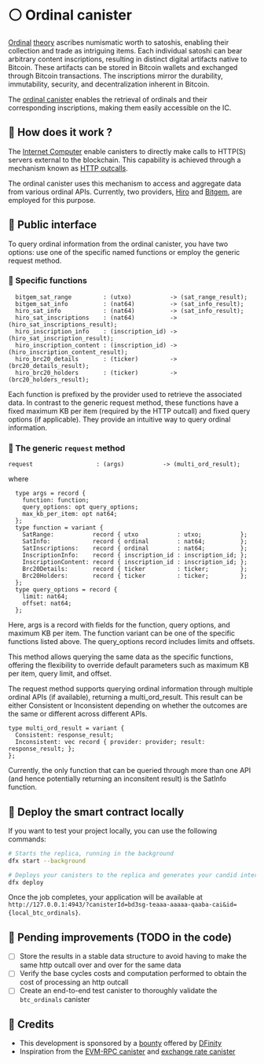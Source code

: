 # ⚪ Ordinal canister

[Ordinal](https://ordinals.com/) [theory](https://docs.ordinals.com/) ascribes numismatic worth to satoshis, enabling their collection and trade as intriguing items. Each individual satoshi can bear arbitrary content inscriptions, resulting in distinct digital artifacts native to Bitcoin. These artifacts can be stored in Bitcoin wallets and exchanged through Bitcoin transactions. The inscriptions mirror the durability, immutability, security, and decentralization inherent in Bitcoin.

The [ordinal canister](https://dashboard.internetcomputer.org/canister/tn6q3-wqaaa-aaaap-abuca-cai) enables the retrieval of ordinals and their corresponding inscriptions, making them easily accessible on the IC. 

## 🔎 How does it work ?

The [Internet Computer](https://internetcomputer.org/) enable canisters to directly make calls to HTTP(S) servers external to the blockchain. This capability is achieved through a mechanism known as [HTTP outcalls](https://internetcomputer.org/docs/current/developer-docs/integrations/https-outcalls/https-outcalls-how-it-works).

The ordinal canister uses this mechanism to access and aggregate data from various ordinal APIs. Currently, two providers, [Hiro](https://docs.hiro.so/ordinals/) and [Bitgem](https://docs.bitgem.tech/), are employed for this purpose.

## 📜 Public interface

To query ordinal information from the ordinal canister, you have two options: use one of the specific named functions or employ the generic request method.

### 🔫 Specific functions

```
  bitgem_sat_range         : (utxo)           -> (sat_range_result);
  bitgem_sat_info          : (nat64)          -> (sat_info_result);
  hiro_sat_info            : (nat64)          -> (sat_info_result);
  hiro_sat_inscriptions    : (nat64)          -> (hiro_sat_inscriptions_result);
  hiro_inscription_info    : (inscription_id) -> (hiro_sat_inscription_result);
  hiro_inscription_content : (inscription_id) -> (hiro_inscription_content_result);
  hiro_brc20_details       : (ticker)         -> (brc20_details_result);
  hiro_brc20_holders       : (ticker)         -> (brc20_holders_result);
```

Each function is prefixed by the provider used to retrieve the associated data. In contrast to the generic request method, these functions have a fixed maximum KB per item (required by the HTTP outcall) and fixed query options (if applicable). They provide an intuitive way to query ordinal information.

### 🏹 The generic `request` method

```
request                  : (args)           -> (multi_ord_result);
```
where 
```
  type args = record {
    function: function;
    query_options: opt query_options;
    max_kb_per_item: opt nat64;
  };
  type function = variant {
    SatRange:           record { utxo           : utxo;           };
    SatInfo:            record { ordinal        : nat64;          };
    SatInscriptions:    record { ordinal        : nat64;          };
    InscriptionInfo:    record { inscription_id : inscription_id; };
    InscriptionContent: record { inscription_id : inscription_id; };
    Brc20Details:       record { ticker         : ticker;         };
    Brc20Holders:       record { ticker         : ticker;         };
  };
  type query_options = record {
    limit: nat64;
    offset: nat64;
  };
```

Here, args is a record with fields for the function, query options, and maximum KB per item. The function variant can be one of the specific functions listed above. The query_options record includes limits and offsets.

This method allows querying the same data as the specific functions, offering the flexibility to override default parameters such as maximum KB per item, query limit, and offset.

The request method supports querying ordinal information through multiple ordinal APIs (if available), returning a multi_ord_result. This result can be either Consistent or Inconsistent depending on whether the outcomes are the same or different across different APIs.

```
type multi_ord_result = variant {
  Consistent: response_result;
  Inconsistent: vec record { provider: provider; result: response_result; };
};
```

Currently, the only function that can be queried through more than one API (and hence potentially returning an inconsitent result) is the SatInfo function.

## 🔧 Deploy the smart contract locally

If you want to test your project locally, you can use the following commands:

```bash
# Starts the replica, running in the background
dfx start --background

# Deploys your canisters to the replica and generates your candid interface
dfx deploy
```

Once the job completes, your application will be available at `http://127.0.0.1:4943/?canisterId=bd3sg-teaaa-aaaaa-qaaba-cai&id={local_btc_ordinals}`.

## 🦺 Pending improvements (TODO in the code)

- [ ] Store the results in a stable data structure to avoid having to make the same http outcall over and over for the same data
- [ ] Verify the base cycles costs and computation performed to obtain the cost of processing an http outcall
- [ ] Create an end-to-end test canister to thoroughly validate the `btc_ordinals` canister

## 🙏 Credits

- This development is sponsored by a [bounty](https://forum.dfinity.org/t/open-bnt-9-ordinals-canister/21769) offered by [DFinity](https://dfinity.org/)
- Inspiration from the [EVM-RPC canister](https://github.com/internet-computer-protocol/ic-eth-rpc) and [exchange rate canister](https://github.com/dfinity/exchange-rate-canister)
